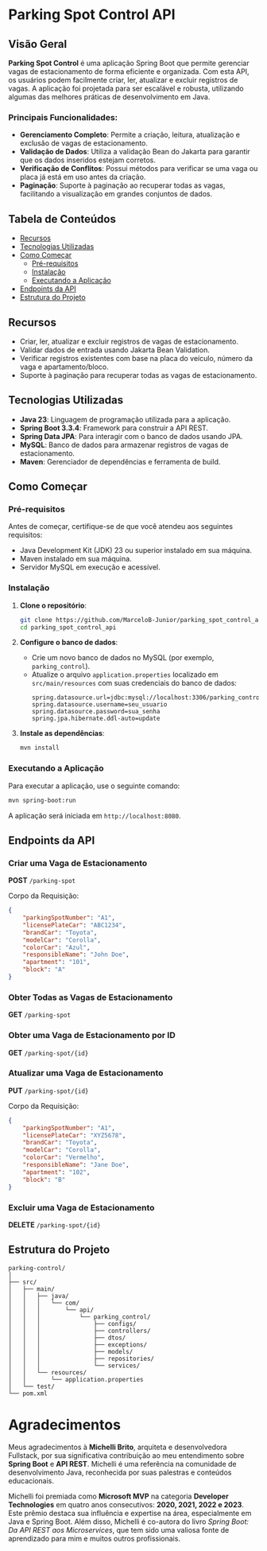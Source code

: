 # Parking Spot Control API

## Visão Geral

**Parking Spot Control** é uma aplicação Spring Boot que permite gerenciar vagas de estacionamento de forma eficiente e organizada. Com esta API, os usuários podem facilmente criar, ler, atualizar e excluir registros de vagas. A aplicação foi projetada para ser escalável e robusta, utilizando algumas das melhores práticas de desenvolvimento em Java.

### Principais Funcionalidades:

- **Gerenciamento Completo**: Permite a criação, leitura, atualização e exclusão de vagas de estacionamento.
- **Validação de Dados**: Utiliza a validação Bean do Jakarta para garantir que os dados inseridos estejam corretos.
- **Verificação de Conflitos**: Possui métodos para verificar se uma vaga ou placa já está em uso antes da criação.
- **Paginação**: Suporte à paginação ao recuperar todas as vagas, facilitando a visualização em grandes conjuntos de dados.

## Tabela de Conteúdos

- [Recursos](#recursos)
- [Tecnologias Utilizadas](#tecnologias-utilizadas)
- [Como Começar](#como-começar)
  - [Pré-requisitos](#pré-requisitos)
  - [Instalação](#instalação)
  - [Executando a Aplicação](#executando-a-aplicação)
- [Endpoints da API](#endpoints-da-api)
- [Estrutura do Projeto](#estrutura-do-projeto)

## Recursos

- Criar, ler, atualizar e excluir registros de vagas de estacionamento.
- Validar dados de entrada usando Jakarta Bean Validation.
- Verificar registros existentes com base na placa do veículo, número da vaga e apartamento/bloco.
- Suporte à paginação para recuperar todas as vagas de estacionamento.

## Tecnologias Utilizadas

- **Java 23**: Linguagem de programação utilizada para a aplicação.
- **Spring Boot 3.3.4**: Framework para construir a API REST.
- **Spring Data JPA**: Para interagir com o banco de dados usando JPA.
- **MySQL**: Banco de dados para armazenar registros de vagas de estacionamento.
- **Maven**: Gerenciador de dependências e ferramenta de build.

## Como Começar

### Pré-requisitos

Antes de começar, certifique-se de que você atendeu aos seguintes requisitos:

- Java Development Kit (JDK) 23 ou superior instalado em sua máquina.
- Maven instalado em sua máquina.
- Servidor MySQL em execução e acessível.

### Instalação

1. **Clone o repositório**:
   ```bash
   git clone https://github.com/MarceloB-Junior/parking_spot_control_api.git
   cd parking_spot_control_api
   ```

2. **Configure o banco de dados**:
   - Crie um novo banco de dados no MySQL (por exemplo, `parking_control`).
   - Atualize o arquivo `application.properties` localizado em `src/main/resources` com suas credenciais do banco de dados:
     ```properties
     spring.datasource.url=jdbc:mysql://localhost:3306/parking_control
     spring.datasource.username=seu_usuario
     spring.datasource.password=sua_senha
     spring.jpa.hibernate.ddl-auto=update
     ```

3. **Instale as dependências**:
   ```bash
   mvn install
   ```

### Executando a Aplicação

Para executar a aplicação, use o seguinte comando:

```bash
mvn spring-boot:run
```

A aplicação será iniciada em `http://localhost:8080`.

## Endpoints da API

### Criar uma Vaga de Estacionamento

**POST** `/parking-spot`

Corpo da Requisição:
```json
{
    "parkingSpotNumber": "A1",
    "licensePlateCar": "ABC1234",
    "brandCar": "Toyota",
    "modelCar": "Corolla",
    "colorCar": "Azul",
    "responsibleName": "John Doe",
    "apartment": "101",
    "block": "A"
}
```

### Obter Todas as Vagas de Estacionamento

**GET** `/parking-spot`

### Obter uma Vaga de Estacionamento por ID

**GET** `/parking-spot/{id}`

### Atualizar uma Vaga de Estacionamento

**PUT** `/parking-spot/{id}`

Corpo da Requisição:
```json
{
    "parkingSpotNumber": "A1",
    "licensePlateCar": "XYZ5678",
    "brandCar": "Toyota",
    "modelCar": "Corolla",
    "colorCar": "Vermelho",
    "responsibleName": "Jane Doe",
    "apartment": "102",
    "block": "B"
}
```

### Excluir uma Vaga de Estacionamento

**DELETE** `/parking-spot/{id}`

## Estrutura do Projeto

```
parking-control/
│
├── src/
│   ├── main/
│   │   ├── java/
│   │   │   └── com/
│   │   │       └── api/
│   │   │           └── parking_control/
│   │   │               ├── configs/
│   │   │               ├── controllers/
│   │   │               ├── dtos/
│   │   │               ├── exceptions/          
│   │   │               ├── models/
│   │   │               ├── repositories/
│   │   │               └── services/
│   │   └── resources/
│   │       └── application.properties
│   └── test/
└── pom.xml
```
# Agradecimentos

Meus agradecimentos à **Michelli Brito**, arquiteta e desenvolvedora Fullstack, por sua significativa contribuição ao meu entendimento sobre **Spring Boot** e **API REST**. Michelli é uma referência na comunidade de desenvolvimento Java, reconhecida por suas palestras e conteúdos educacionais.

Michelli foi premiada como **Microsoft MVP** na categoria **Developer Technologies** em quatro anos consecutivos: **2020, 2021, 2022 e 2023**. Este prêmio destaca sua influência e expertise na área, especialmente em Java e Spring Boot. Além disso, Michelli é co-autora do livro *Spring Boot: Da API REST aos Microservices*, que tem sido uma valiosa fonte de aprendizado para mim e muitos outros profissionais.